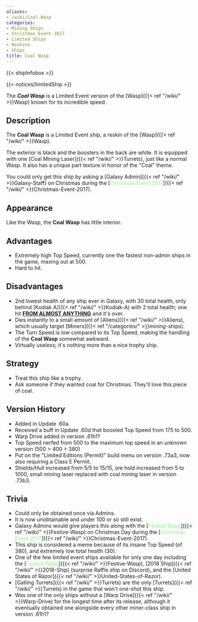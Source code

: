 ```yaml
---
aliases:
- /wiki/Coal-Wasp
categories:
- Mining Ships
- Christmas Event 2017
- Limited Ships
- Reskins
- Ships
title: Coal Wasp
---  
```


{{< shipInfobox >}}   

{{< notices/limitedShip >}} 

The **_Coal Wasp_** is a Limited Event version of the [Wasp]({{< ref "/wiki/" >}}Wasp) known for its incredible speed. 

## Description

The **Coal Wasp** is a Limited Event ship, a reskin of the [Wasp]({{< ref "/wiki/" >}}Wasp).

The exterior is black and the boosters in the back are white. It is equipped with one [Coal Mining Laser]({{< ref "/wiki/" >}}Turrets), just like a normal Wasp. It also has a unique part texture in honor of the "Coal" theme.

You could only get this ship by asking a [Galaxy Admin]({{< ref "/wiki/" >}}Galaxy-Staff) on Christmas during the [<span style="color:#8dfc80">Christmas Event 2017</span>]({{< ref "/wiki/" >}}Christmas-Event-2017).

## Appearance

Like the Wasp, the **Coal Wasp** has little interior.

## Advantages

- Extremely high Top Speed, currently one the fastest non-admin ships in the game, maxing out at 500.
- Hard to hit.

## Disadvantages

- 2nd lowest health of any ship ever in Galaxy, with 30 total health, only behind [Kodiak A]({{< ref "/wiki/" >}}Kodiak-A) with 2 total health; one hit <u>**FROM ALMOST ANYTHING**</u> and it's over.
- Dies instantly to a small amount of [Aliens]({{< ref "/wiki/" >}}Aliens), which usually target [Miners]({{< ref "/categories/" >}}mining-ships).
- The Turn Speed is low compared to its Top Speed, making the handling of the **Coal Wasp** somewhat awkward.
- Virtually useless; it's nothing more than a nice trophy ship.

## Strategy

- Treat this ship like a trophy.
- Ask someone if they wanted coal for Christmas. They'll love this piece of coal.

## Version History 

- Added in Update .60a.
- Received a buff in Update .60d that boosted Top Speed from 175 to 500.
- Warp Drive added in version .61h1?
- Top Speed nerfed from 500 to the maximum top speed in an unknown version (500 > 400 > 380)
- Put on the "Limited Editions (Permit)" build menu on version .73a3, now also requiring a Class E Permit.
- Shields/Hull increased from 5/5 to 15/15, ore hold increased from 5 to 1000, small mining laser replaced with coal mining laser in version .73b3.

## Trivia

- Could only be obtained once via Admins.
- It is now unobtainable and under 100 or so still exist.
- Galaxy Admins would give players this along with the [<span style="color:#8dfc80">Festive Wasp</span>]({{< ref "/wiki/" >}}Festive-Wasp) on Christmas Day during the [<span style="color:#8dfc80">Christmas Event 2017</span>]({{< ref "/wiki/" >}}Christmas-Event-2017).
- This ship is considered a meme because of its insane Top Speed (of 380), and extremely low total health (30).
- One of the few limited event ships available for only one day including the [<span style="color:#8dfc80">Festive Wasp</span>]({{< ref "/wiki/" >}}Festive-Wasp), [2018 Ship]({{< ref "/wiki/" >}}2018-Ship) (surprise Raffle ship on Discord), and the [United States of Razor]({{< ref "/wiki/" >}}United-States-of-Razor).
- [Gatling Turrets]({{< ref "/wiki/" >}}Turrets) are the only [Turrets]({{< ref "/wiki/" >}}Turrets) in the game that won't one-shot this ship.
- Was one of the only ships without a [Warp Drive]({{< ref "/wiki/" >}}Warp-Drive) for the longest time after its release, although it eventually obtained one alongside every other miner-class ship in version .61h1?